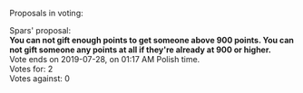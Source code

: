 Proposals in voting:  

Spars' proposal:  
**You can not gift enough points to get someone above 900 points. You can not gift someone any points at all if they're already at 900 or higher.**  
Vote ends on 2019-07-28, on 01:17 AM Polish time.  
Votes for: 2  
Votes against: 0  
